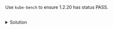
Use `kube-bench` to ensure 1.2.20 has status PASS.

<br>
<details><summary>Solution</summary>

<br>
<p>Check for results</p>

```
kube-bench run --targets master
```{{exec}}

```
kube-bench run --targets master --check 1.2.20
```{{exec}}

<br>
<p>Fix the <code>/etc/kubernetes/manifests/kube-apiserver.yaml</code></p>
<br>

```yaml
...
containers:
  - command:
    - kube-apiserver
    - --profiling=false # ADD
...
    image: k8s.gcr.io/kube-apiserver:v1.22.2
...
```

Now wait for container to be restarted: `watch crictl ps`

</details>
